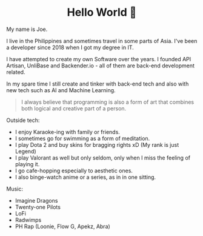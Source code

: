 <h1 align="center">Hello World 👋</h1>

<p>My name is Joe. </p>

<p> I live in the Philippines and sometimes travel in some parts of Asia. I've been a developer since 2018 when I got my degree in IT.</p>

<p>I have attempted to create my own Software over the years. I founded API Artisan, UnliBase and Backender.io - all of them are back-end development related.</p>
<p> In my spare time I still create and tinker with back-end tech and also with new tech such as AI and Machine Learning.</p>

<blockquote> I always believe that programming is also a form of art that combines both logical and creative part of a person.</blockquote>

<p>Outside tech:</p>
<ul>
  <li>I enjoy Karaoke-ing with family or friends.</li>
  <li>I sometimes go for swimming as a form of meditation.</li>
  <li>I play Dota 2 and buy skins for bragging rights xD (My rank is just Legend) </li>
  <li>I play Valorant as well but only seldom, only when I miss the feeling of playing it.</li>
  <li>I go cafe-hopping especially to aesthetic ones.</li>
  <li>I also binge-watch anime or a series, as in in one sitting.</li>
</ul>

<p>Music:</p>
<ul>
  <li>Imagine Dragons</li>
  <li>Twenty-one Pilots</li>
  <li>LoFi</li>
  <li>Radwimps</li>
  <li>PH Rap (Loonie, Flow G, Apekz, Abra) </li>
</ul>
